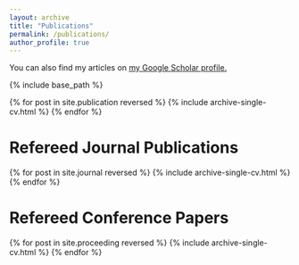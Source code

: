 ```yaml
---
layout: archive
title: "Publications"
permalink: /publications/
author_profile: true
---
```



You can also find my articles on <u><a href="{{author.googlescholar}}">my Google Scholar profile</a>.</u>


{% include base_path %}

{% for post in site.publication reversed %}
  {% include archive-single-cv.html %} 
{% endfor %}



Refereed Journal Publications
===

{% for post in site.journal reversed %}
  {% include archive-single-cv.html %} 
{% endfor %}


Refereed Conference Papers
===
{% for post in site.proceeding reversed %}
  {% include archive-single-cv.html %} 
{% endfor %}
